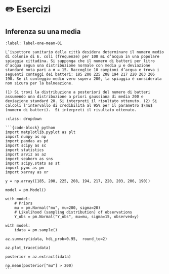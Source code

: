 # ✏️ Esercizi

## Inferenza su una media

```{exercise}
:label: label-one-mean-01

L’ispettore sanitario della città desidera determinare il numero medio di colonie di E. coli (frequenze) per 100 mL d’acqua in una popolare spiaggia cittadina. Si supponga che il numero di batteri per litro d’acqua segua una distribuzione normale con media µ e deviazione standard nota pari a σ = 15. Raccoglie 10 campioni d’acqua e trova i seguenti conteggi dei batteri: 185 200 225 208 194 217 220 203 206 190. Se il conteggio medio vero supera 200, la spiaggia è considerata non sicura per la balneazione.

(1) Si trovi la distribuzione a posteriori del numero di batteri assumendo una distribuzione a priori gaussiana di media 200 e deviazione standard 20. Si interpreti il risultato ottenuto. (2) Si calcoli l'intervallo di credibilità al 95% per il parametro $\mu$ (numero di batteri).  Si interpreti il risultato ottenuto.
```

````{solution} label-one-mean-01
:class: dropdown

```{code-block} python
import matplotlib.pyplot as plt
import numpy as np
import pandas as pd
import scipy as sc
import statistics
import arviz as az
import seaborn as sns
import scipy.stats as st
import pymc as pm
import xarray as xr

y = np.array([185, 200, 225, 208, 194, 217, 220, 203, 206, 190])

model = pm.Model()

with model:
    # Priors
    mu = pm.Normal("mu", mu=200, sigma=20)
    # Likelihood (sampling distribution) of observations
    Y_obs = pm.Normal("Y_obs", mu=mu, sigma=15, observed=y)

with model:
    idata = pm.sample()

az.summary(idata, hdi_prob=0.95,  round_to=2)

az.plot_trace(idata)

posterior = az.extract(idata)

np.mean(posterior["mu"] > 200)
```

````
